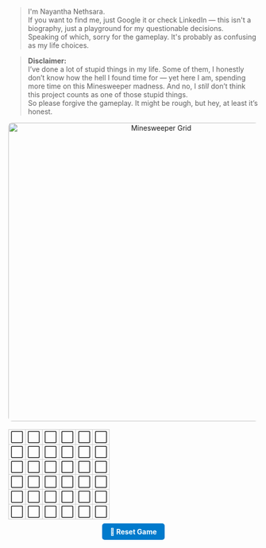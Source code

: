 > I'm Nayantha Nethsara.  
> If you want to find me, just Google it or check LinkedIn — this isn't a biography, just a playground for my questionable decisions.  
> Speaking of which, sorry for the gameplay. It's probably as confusing as my life choices.

> **Disclaimer:**  
> I’ve done a lot of stupid things in my life. Some of them, I honestly don’t know how the hell I found time for — yet here I am, spending more time on this Minesweeper madness. And no, I *still* don’t think this project counts as one of those stupid things.  
> So please forgive the gameplay. It might be rough, but hey, at least it’s honest.


<p align="center">
  <img 
    src="https://minesweeper-git-backend.vercel.app/api/grid?ts=3641204" 
    width="600" height="600" 
    style="border-radius: 8px;" 
    alt="Minesweeper Grid" />
</p>


<table align="center" style="border-collapse: collapse;">
  <tr>
    <td style="padding: 4px; border: 1px solid #ccc; text-align: center; width: 24px; height: 24px;"><a href="https://minesweeper-git-backend.vercel.app/api/reveal?x=0&y=0" target="_blank" rel="noopener noreferrer" style="text-decoration: none; font-size: 18px;">⬜</a></td>
    <td style="padding: 4px; border: 1px solid #ccc; text-align: center; width: 24px; height: 24px;"><a href="https://minesweeper-git-backend.vercel.app/api/reveal?x=1&y=0" target="_blank" rel="noopener noreferrer" style="text-decoration: none; font-size: 18px;">⬜</a></td>
    <td style="padding: 4px; border: 1px solid #ccc; text-align: center; width: 24px; height: 24px;"><a href="https://minesweeper-git-backend.vercel.app/api/reveal?x=2&y=0" target="_blank" rel="noopener noreferrer" style="text-decoration: none; font-size: 18px;">⬜</a></td>
    <td style="padding: 4px; border: 1px solid #ccc; text-align: center; width: 24px; height: 24px;"><a href="https://minesweeper-git-backend.vercel.app/api/reveal?x=3&y=0" target="_blank" rel="noopener noreferrer" style="text-decoration: none; font-size: 18px;">⬜</a></td>
    <td style="padding: 4px; border: 1px solid #ccc; text-align: center; width: 24px; height: 24px;"><a href="https://minesweeper-git-backend.vercel.app/api/reveal?x=4&y=0" target="_blank" rel="noopener noreferrer" style="text-decoration: none; font-size: 18px;">⬜</a></td>
    <td style="padding: 4px; border: 1px solid #ccc; text-align: center; width: 24px; height: 24px;"><a href="https://minesweeper-git-backend.vercel.app/api/reveal?x=5&y=0" target="_blank" rel="noopener noreferrer" style="text-decoration: none; font-size: 18px;">⬜</a></td>

  </tr>
  <tr>
    <td style="padding: 4px; border: 1px solid #ccc; text-align: center; width: 24px; height: 24px;"><a href="https://minesweeper-git-backend.vercel.app/api/reveal?x=0&y=1" target="_blank" rel="noopener noreferrer" style="text-decoration: none; font-size: 18px;">⬜</a></td>
    <td style="padding: 4px; border: 1px solid #ccc; text-align: center; width: 24px; height: 24px;"><a href="https://minesweeper-git-backend.vercel.app/api/reveal?x=1&y=1" target="_blank" rel="noopener noreferrer" style="text-decoration: none; font-size: 18px;">⬜</a></td>
    <td style="padding: 4px; border: 1px solid #ccc; text-align: center; width: 24px; height: 24px;"><a href="https://minesweeper-git-backend.vercel.app/api/reveal?x=2&y=1" target="_blank" rel="noopener noreferrer" style="text-decoration: none; font-size: 18px;">⬜</a></td>
    <td style="padding: 4px; border: 1px solid #ccc; text-align: center; width: 24px; height: 24px;"><a href="https://minesweeper-git-backend.vercel.app/api/reveal?x=3&y=1" target="_blank" rel="noopener noreferrer" style="text-decoration: none; font-size: 18px;">⬜</a></td>
    <td style="padding: 4px; border: 1px solid #ccc; text-align: center; width: 24px; height: 24px;"><a href="https://minesweeper-git-backend.vercel.app/api/reveal?x=4&y=1" target="_blank" rel="noopener noreferrer" style="text-decoration: none; font-size: 18px;">⬜</a></td>
    <td style="padding: 4px; border: 1px solid #ccc; text-align: center; width: 24px; height: 24px;"><a href="https://minesweeper-git-backend.vercel.app/api/reveal?x=5&y=1" target="_blank" rel="noopener noreferrer" style="text-decoration: none; font-size: 18px;">⬜</a></td>

  </tr>
  <tr>
    <td style="padding: 4px; border: 1px solid #ccc; text-align: center; width: 24px; height: 24px;"><a href="https://minesweeper-git-backend.vercel.app/api/reveal?x=0&y=2" target="_blank" rel="noopener noreferrer" style="text-decoration: none; font-size: 18px;">⬜</a></td>
    <td style="padding: 4px; border: 1px solid #ccc; text-align: center; width: 24px; height: 24px;"><a href="https://minesweeper-git-backend.vercel.app/api/reveal?x=1&y=2" target="_blank" rel="noopener noreferrer" style="text-decoration: none; font-size: 18px;">⬜</a></td>
    <td style="padding: 4px; border: 1px solid #ccc; text-align: center; width: 24px; height: 24px;"><a href="https://minesweeper-git-backend.vercel.app/api/reveal?x=2&y=2" target="_blank" rel="noopener noreferrer" style="text-decoration: none; font-size: 18px;">⬜</a></td>
    <td style="padding: 4px; border: 1px solid #ccc; text-align: center; width: 24px; height: 24px;"><a href="https://minesweeper-git-backend.vercel.app/api/reveal?x=3&y=2" target="_blank" rel="noopener noreferrer" style="text-decoration: none; font-size: 18px;">⬜</a></td>
    <td style="padding: 4px; border: 1px solid #ccc; text-align: center; width: 24px; height: 24px;"><a href="https://minesweeper-git-backend.vercel.app/api/reveal?x=4&y=2" target="_blank" rel="noopener noreferrer" style="text-decoration: none; font-size: 18px;">⬜</a></td>
    <td style="padding: 4px; border: 1px solid #ccc; text-align: center; width: 24px; height: 24px;"><a href="https://minesweeper-git-backend.vercel.app/api/reveal?x=5&y=2" target="_blank" rel="noopener noreferrer" style="text-decoration: none; font-size: 18px;">⬜</a></td>
    
  </tr>
  <tr>
    <td style="padding: 4px; border: 1px solid #ccc; text-align: center; width: 24px; height: 24px;"><a href="https://minesweeper-git-backend.vercel.app/api/reveal?x=0&y=3" target="_blank" rel="noopener noreferrer" style="text-decoration: none; font-size: 18px;">⬜</a></td>
    <td style="padding: 4px; border: 1px solid #ccc; text-align: center; width: 24px; height: 24px;"><a href="https://minesweeper-git-backend.vercel.app/api/reveal?x=1&y=3" target="_blank" rel="noopener noreferrer" style="text-decoration: none; font-size: 18px;">⬜</a></td>
    <td style="padding: 4px; border: 1px solid #ccc; text-align: center; width: 24px; height: 24px;"><a href="https://minesweeper-git-backend.vercel.app/api/reveal?x=2&y=3" target="_blank" rel="noopener noreferrer" style="text-decoration: none; font-size: 18px;">⬜</a></td>
    <td style="padding: 4px; border: 1px solid #ccc; text-align: center; width: 24px; height: 24px;"><a href="https://minesweeper-git-backend.vercel.app/api/reveal?x=3&y=3" target="_blank" rel="noopener noreferrer" style="text-decoration: none; font-size: 18px;">⬜</a></td>
    <td style="padding: 4px; border: 1px solid #ccc; text-align: center; width: 24px; height: 24px;"><a href="https://minesweeper-git-backend.vercel.app/api/reveal?x=4&y=3" target="_blank" rel="noopener noreferrer" style="text-decoration: none; font-size: 18px;">⬜</a></td>
    <td style="padding: 4px; border: 1px solid #ccc; text-align: center; width: 24px; height: 24px;"><a href="https://minesweeper-git-backend.vercel.app/api/reveal?x=5&y=3" target="_blank" rel="noopener noreferrer" style="text-decoration: none; font-size: 18px;">⬜</a></td>
  
  </tr>
  <tr>
    <td style="padding: 4px; border: 1px solid #ccc; text-align: center; width: 24px; height: 24px;"><a href="https://minesweeper-git-backend.vercel.app/api/reveal?x=0&y=4" target="_blank" rel="noopener noreferrer" style="text-decoration: none; font-size: 18px;">⬜</a></td>
    <td style="padding: 4px; border: 1px solid #ccc; text-align: center; width: 24px; height: 24px;"><a href="https://minesweeper-git-backend.vercel.app/api/reveal?x=1&y=4" target="_blank" rel="noopener noreferrer" style="text-decoration: none; font-size: 18px;">⬜</a></td>
    <td style="padding: 4px; border: 1px solid #ccc; text-align: center; width: 24px; height: 24px;"><a href="https://minesweeper-git-backend.vercel.app/api/reveal?x=2&y=4" target="_blank" rel="noopener noreferrer" style="text-decoration: none; font-size: 18px;">⬜</a></td>
    <td style="padding: 4px; border: 1px solid #ccc; text-align: center; width: 24px; height: 24px;"><a href="https://minesweeper-git-backend.vercel.app/api/reveal?x=3&y=4" target="_blank" rel="noopener noreferrer" style="text-decoration: none; font-size: 18px;">⬜</a></td>
    <td style="padding: 4px; border: 1px solid #ccc; text-align: center; width: 24px; height: 24px;"><a href="https://minesweeper-git-backend.vercel.app/api/reveal?x=4&y=4" target="_blank" rel="noopener noreferrer" style="text-decoration: none; font-size: 18px;">⬜</a></td>
    <td style="padding: 4px; border: 1px solid #ccc; text-align: center; width: 24px; height: 24px;"><a href="https://minesweeper-git-backend.vercel.app/api/reveal?x=5&y=4" target="_blank" rel="noopener noreferrer" style="text-decoration: none; font-size: 18px;">⬜</a></td>

  </tr>
  <tr>
    <td style="padding: 4px; border: 1px solid #ccc; text-align: center; width: 24px; height: 24px;"><a href="https://minesweeper-git-backend.vercel.app/api/reveal?x=0&y=5" target="_blank" rel="noopener noreferrer" style="text-decoration: none; font-size: 18px;">⬜</a></td>
    <td style="padding: 4px; border: 1px solid #ccc; text-align: center; width: 24px; height: 24px;"><a href="https://minesweeper-git-backend.vercel.app/api/reveal?x=1&y=5" target="_blank" rel="noopener noreferrer" style="text-decoration: none; font-size: 18px;">⬜</a></td>
    <td style="padding: 4px; border: 1px solid #ccc; text-align: center; width: 24px; height: 24px;"><a href="https://minesweeper-git-backend.vercel.app/api/reveal?x=2&y=5" target="_blank" rel="noopener noreferrer" style="text-decoration: none; font-size: 18px;">⬜</a></td>
    <td style="padding: 4px; border: 1px solid #ccc; text-align: center; width: 24px; height: 24px;"><a href="https://minesweeper-git-backend.vercel.app/api/reveal?x=3&y=5" target="_blank" rel="noopener noreferrer" style="text-decoration: none; font-size: 18px;">⬜</a></td>
    <td style="padding: 4px; border: 1px solid #ccc; text-align: center; width: 24px; height: 24px;"><a href="https://minesweeper-git-backend.vercel.app/api/reveal?x=4&y=5" target="_blank" rel="noopener noreferrer" style="text-decoration: none; font-size: 18px;">⬜</a></td>
    <td style="padding: 4px; border: 1px solid #ccc; text-align: center; width: 24px; height: 24px;"><a href="https://minesweeper-git-backend.vercel.app/api/reveal?x=5&y=5" target="_blank" rel="noopener noreferrer" style="text-decoration: none; font-size: 18px;">⬜</a></td>
  </tr>
</table>

<p align="center">
  <a href="https://minesweeper-git-backend.vercel.app/api/reset" style="text-decoration: none; 
    background-color: #007acc; color: white; padding: 8px 16px; border-radius: 5px; font-weight: bold;">
    🔄 Reset Game
  </a>
</p>

